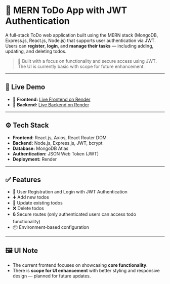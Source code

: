 # 📝 MERN ToDo App with JWT Authentication

A full-stack ToDo web application built using the MERN stack (MongoDB, Express.js, React.js, Node.js) that supports user authentication via JWT. Users can **register**, **login**, and **manage their tasks** — including adding, updating, and deleting todos.

> 🔐 Built with a focus on functionality and secure access using JWT. The UI is currently basic with scope for future enhancement.

---

## 🚀 Live Demo

- 🔗 **Frontend:** [Live Frontend on Render](https://todo-app-frontend-h5be.onrender.com)
- 🔗 **Backend:** [Live Backend on Render](https://todo-app-backend-ch4v.onrender.com)

---

## ⚙️ Tech Stack

- **Frontend**: React.js, Axios, React Router DOM
- **Backend:** Node.js, Express.js, JWT, bcrypt
- **Database:** MongoDB Atlas
- **Authentication:** JSON Web Token (JWT)
- **Deployment:** Render

---

## ✅ Features

- 🔐 User Registration and Login with JWT Authentication
- ➕ Add new todos
- 🔄 Update existing todos
- ❌ Delete todos
- 🔒 Secure routes (only authenticated users can access todo functionality)
- 📦 Environment-based configuration

---

## 🖼️ UI Note

- The current frontend focuses on showcasing **core functionality**.
- There is **scope for UI enhancement** with better styling and responsive design — planned for future updates.


